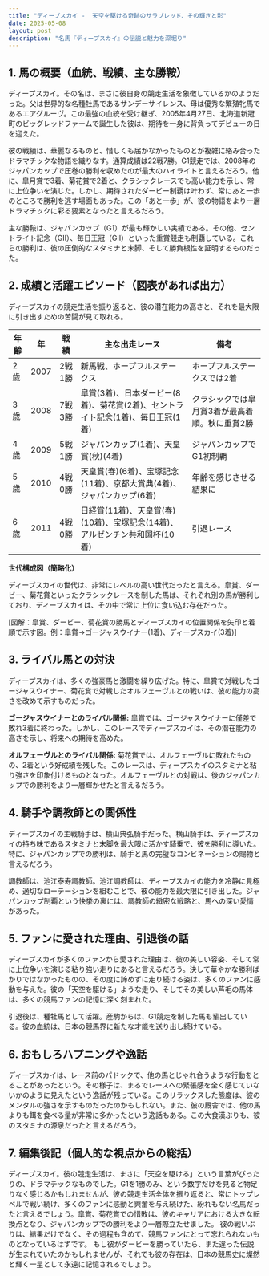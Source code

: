 ```yaml
---
title: "ディープスカイ -  天空を駆ける奇跡のサラブレッド、その輝きと影"
date: 2025-05-08
layout: post
description: "名馬『ディープスカイ』の伝説と魅力を深堀り"
---
```


## 1. 馬の概要（血統、戦績、主な勝鞍）

ディープスカイ。その名は、まさに彼自身の競走生活を象徴しているかのようだった。父は世界的な名種牡馬であるサンデーサイレンス、母は優秀な繁殖牝馬であるエアグルーヴ。この最強の血統を受け継ぎ、2005年4月27日、北海道新冠町のビッグレッドファームで誕生した彼は、期待を一身に背負ってデビューの日を迎えた。

彼の戦績は、華麗なるものと、惜しくも届かなかったものとが複雑に絡み合ったドラマチックな物語を織りなす。通算成績は22戦7勝。G1競走では、2008年のジャパンカップで圧巻の勝利を収めたのが最大のハイライトと言えるだろう。他に、皐月賞で3着、菊花賞で2着と、クラシックレースでも高い能力を示し、常に上位争いを演じた。しかし、期待されたダービー制覇は叶わず、常にあと一歩のところで勝利を逃す場面もあった。この「あと一歩」が、彼の物語をより一層ドラマチックに彩る要素となったと言えるだろう。

主な勝鞍は、ジャパンカップ（G1）が最も輝かしい実績である。その他、セントライト記念（GII）、毎日王冠（GII）といった重賞競走も制覇している。これらの勝利は、彼の圧倒的なスタミナと末脚、そして勝負根性を証明するものだった。


## 2. 成績と活躍エピソード（図表があれば出力）

ディープスカイの競走生活を振り返ると、彼の潜在能力の高さと、それを最大限に引き出すための苦闘が見て取れる。

| 年齢 | 年 | 戦績 | 主な出走レース | 備考 |
|---|---|---|---|---|
| 2歳 | 2007 | 2戦1勝 | 新馬戦、ホープフルステークス | ホープフルステークスでは2着 |
| 3歳 | 2008 | 7戦3勝 | 皐賞(3着)、日本ダービー(8着)、菊花賞(2着)、セントライト記念(1着)、毎日王冠(1着) | クラシックでは皐月賞3着が最高着順。秋に重賞2勝 |
| 4歳 | 2009 | 5戦1勝 | ジャパンカップ(1着)、天皇賞(秋)(4着) | ジャパンカップでG1初制覇 |
| 5歳 | 2010 | 4戦0勝 |  天皇賞(春)(6着)、宝塚記念(11着)、京都大賞典(4着)、ジャパンカップ(6着) |  年齢を感じさせる結果に |
| 6歳 | 2011 | 4戦0勝 |  日経賞(11着)、天皇賞(春)(10着)、宝塚記念(14着)、アルゼンチン共和国杯(10着) |  引退レース |


**世代構成図（簡略化）**

ディープスカイの世代は、非常にレベルの高い世代だったと言える。皐賞、ダービー、菊花賞といったクラシックレースを制した馬は、それぞれ別の馬が勝利しており、ディープスカイは、その中で常に上位に食い込む存在だった。

[図解：皐賞、ダービー、菊花賞の勝馬とディープスカイの位置関係を矢印と着順で示す図。例：皐賞→ゴージャスウイナー(1着)、ディープスカイ(3着)]


## 3. ライバル馬との対決

ディープスカイは、多くの強豪馬と激闘を繰り広げた。特に、皐賞で対戦したゴージャスウイナー、菊花賞で対戦したオルフェーヴルとの戦いは、彼の能力の高さを改めて示すものだった。

**ゴージャスウイナーとのライバル関係:** 皐賞では、ゴージャスウイナーに僅差で敗れ3着に終わった。しかし、このレースでディープスカイは、その潜在能力の高さを示し、将来への期待を高めた。

**オルフェーヴルとのライバル関係:** 菊花賞では、オルフェーヴルに敗れたものの、2着という好成績を残した。このレースは、ディープスカイのスタミナと粘り強さを印象付けるものとなった。オルフェーヴルとの対戦は、後のジャパンカップでの勝利をより一層輝かせたと言えるだろう。


## 4. 騎手や調教師との関係性

ディープスカイの主戦騎手は、横山典弘騎手だった。横山騎手は、ディープスカイの持ち味であるスタミナと末脚を最大限に活かす騎乗で、彼を勝利に導いた。特に、ジャパンカップでの勝利は、騎手と馬の完璧なコンビネーションの賜物と言えるだろう。

調教師は、池江泰寿調教師。池江調教師は、ディープスカイの能力を冷静に見極め、適切なローテーションを組むことで、彼の能力を最大限に引き出した。ジャパンカップ制覇という快挙の裏には、調教師の緻密な戦略と、馬への深い愛情があった。


## 5. ファンに愛された理由、引退後の話

ディープスカイが多くのファンから愛された理由は、彼の美しい容姿、そして常に上位争いを演じる粘り強い走りにあると言えるだろう。決して華やかな勝利ばかりではなかったものの、その度に諦めずに走り続ける姿は、多くのファンに感動を与えた。彼の「天空を駆ける」ような走り、そしてその美しい芦毛の馬体は、多くの競馬ファンの記憶に深く刻まれた。

引退後は、種牡馬として活躍。産駒からは、G1競走を制した馬も輩出している。彼の血統は、日本の競馬界に新たな才能を送り出し続けている。


## 6. おもしろハプニングや逸話

ディープスカイは、レース前のパドックで、他の馬とじゃれ合うような行動をとることがあったという。その様子は、まるでレースへの緊張感を全く感じていないかのように見えたという逸話が残っている。このリラックスした態度は、彼のメンタルの強さを示すものだったのかもしれない。また、彼の厩舎では、他の馬よりも餌を食べる量が非常に多かったという逸話もある。この大食漢ぶりも、彼のスタミナの源泉だったと言えるだろう。


## 7. 編集後記（個人的な視点からの総括）

ディープスカイ。彼の競走生活は、まさに「天空を駆ける」という言葉がぴったりの、ドラマチックなものでした。G1を1勝のみ、という数字だけを見ると物足りなく感じるかもしれませんが、彼の競走生活全体を振り返ると、常にトップレベルで戦い続け、多くのファンに感動と興奮を与え続けた、紛れもない名馬だったと言えるでしょう。皐賞、菊花賞での惜敗は、彼のキャリアにおける大きな転換点となり、ジャパンカップでの勝利をより一層際立たせました。  彼の戦いぶりは、結果だけでなく、その過程も含めて、競馬ファンにとって忘れられないものとなっているはずです。  もし彼がダービーを勝っていたら、また違った伝説が生まれていたのかもしれませんが、それでも彼の存在は、日本の競馬史に燦然と輝く一星として永遠に記憶されるでしょう。
